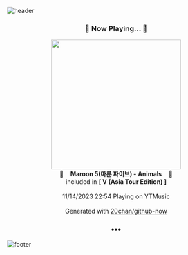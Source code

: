 ![header](https://capsule-render.vercel.app/api?type=wave&height=170&section=header&fontColor=090707&fontAlignX=45&fontAlignY=65&fontSize=100)

<h3 align="center">🎵 Now Playing... 🎵</h3>
<p align="center">
  <a href="https://music.youtube.com/watch?v=5DF9aRuiOZo">
    <img width="300" src="https://lh3.googleusercontent.com/4igiWMyX-TCOC4EwsL4hGJz4Z1QVSSLCrqAySMivS_UHkAjGQA7BqCf7iaaDQPSciW1T8xfDeDqP7iLzEA">
  </a>
  <br>
  🎵&nbsp&nbsp&nbsp <b>Maroon 5(마룬 파이브) - Animals</b> &nbsp&nbsp&nbsp🎵
  <br>
  included in <b>[ V (Asia Tour Edition) ]</b>
  
  <br />
  <br />
  11/14/2023 22:54 Playing on YTMusic
  <br />
  <br />
  Generated with <a href="https://github.com/20chan/github-now">20chan/github-now</a>
</p>

<h3 align="center">•••</h3>

![footer](https://capsule-render.vercel.app/api?type=wave&height=150&section=footer)
